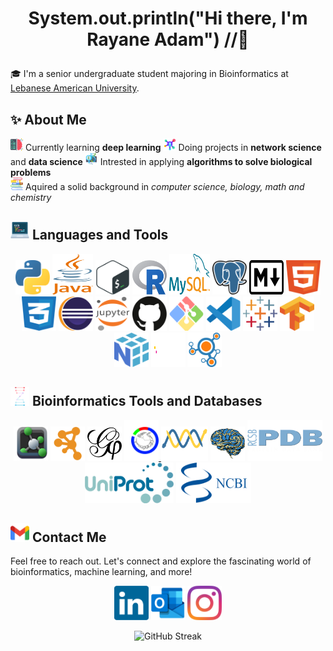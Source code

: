 # <p align="center"> System.out.println("Hi there, I'm Rayane Adam") //👋

🎓 I'm a senior undergraduate student majoring in Bioinformatics at [Lebanese American University](https://www.lau.edu.lb/).

## ✨ About Me

<img src="assets/coding.png" height=20 width=20> Currently learning **deep learning**
<img src="assets/network.png" height=20 width=20> Doing projects in **network science** and **data science**
<img src="assets/bioinformatics_2.png" width=20 height=20> Intrested in applying __algorithms to solve biological problems__  
<img src="assets/books.png" width=20 height=20> Aquired a solid background in _computer science, biology, math and chemistry_

## <img src="assets/programming.png" width=30 height=30> Languages and Tools

<div><p align='center'>
    <img src="assets/python-5.svg" alt="Python" width="55" height="55">
    <img src="assets/java-4.svg" alt="Java" width="65" height="65">
    <img src="assets/bash-2.svg" alt="Bash" width="55" height="55">
    <img src="assets/R.png" width=55 height=55>
    <img src="/assets/mysql-logo.svg" width="65" height="65">
    <img src="/assets/postgresql.svg" width="55" height="55">
    <img src="assets/markdown.svg" width=55 height=55>
    <img src="assets/html-1.svg" width=55 height=55>
    <img src="assets/css-3.svg" width="55" height="55">
    <img src="assets/eclipse-11.svg" width=55 height=55>
    <img src="assets/Jupyter_logo.png" width=55 height=55>
    <img src="assets/github-icon-1.svg" width=55 height=55>
    <img src="assets/git-bash.svg" width=55 height=55>
    <img src="assets/visual-studio-code-1.svg" width=55 height=55>
    <img src="assets/tableau-software.svg" width=55 height=55>
    <img src="assets/tensorflow-2.svg" width=55 height=55>
    <img src="assets/numpy-1.svg" width=55 height=55>
    <img src="assets/pandas_white.svg" width=55 height=55>
    <img src="assets/networkx.png" width=55 height=55>
</div>

## <img src="assets/bioinformatics.png" width=30 height=30> Bioinformatics Tools and Databases

<div><p align='center'>
    <a href="https://pymol.org"><img src="assets/pymol-1.svg" width=55 height=55></a>
    <a href="https://cytoskape.org"><img src="assets/Cytoscape_logo.png" width=55 height=55></a>
    <a href="https://gephi.github.io/"><img src="assets/gephi-logo.svg" width=55 height=55></a>
    <a href="https://itol.embl.de/"><img src="assets/itol.png" width=55 height=65> </a>
    <a href="https://biopython.org/docs/1.75/api/index.html#"><img src="assets/biopython_logo_white.png" width=75 height=55></a>
    <a href="https://nipy.org/nibabel/"><img src="assets/nibabel-logo.svg" width=55 height=55></a>
    <a href="https://www.rcsb.org/"><img src="assets/PDB-logo-white.png" width=120 height=65></a>
    <a href="https://uniprot.org"><img src="assets/UniProt_(logo).png" wifth=65 height=65></a>
    <a href="https://www.ncbi.nlm.nih.gov/"><img src="assets/ncbi-logo.png" width=120 height=65></a>
</div>


## <a href="mailto:rayane.s.adam@gmail.com"><img src="assets/official-gmail-icon-2020-.svg" width="30" length="30"></a>  Contact Me

Feel free to reach out. Let's connect and explore the fascinating world of bioinformatics, machine learning, and more!

<div>
    <p align='center'><a href="https://www.linkedin.com/in/rayane-adam-a3ba9a224/"><img src="assets/linkedin-icon-2.svg" alt="Your Image" width="55" height="55"></a>
    <a href="mailto:rayane.adam@lau.edu"><img src="assets/outlook-1.svg" width=55 height=55></a>
    <a href="https://www.instagram.com/rayanewithane/"><img src="assets/instagram-2016-5.svg" width=55 height=55></a>
</div>

<p align="center">
    <img src="http://github-readme-streak-stats.herokuapp.com?user=raysas&theme=github-dark-blue&hide_border=true&date_format=%5BY%20%5DM%20j" alt="GitHub Streak"> 
</p>
